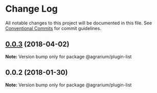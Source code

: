 # Change Log

All notable changes to this project will be documented in this file.
See [Conventional Commits](https://conventionalcommits.org) for commit guidelines.

<a name="0.0.3"></a>
## [0.0.3](https://github.com/agrarium/agrarium/compare/@agrarium/plugin-list@0.0.2...@agrarium/plugin-list@0.0.3) (2018-04-02)




**Note:** Version bump only for package @agrarium/plugin-list

<a name="0.0.2"></a>
## 0.0.2 (2018-01-30)




**Note:** Version bump only for package @agrarium/plugin-list
